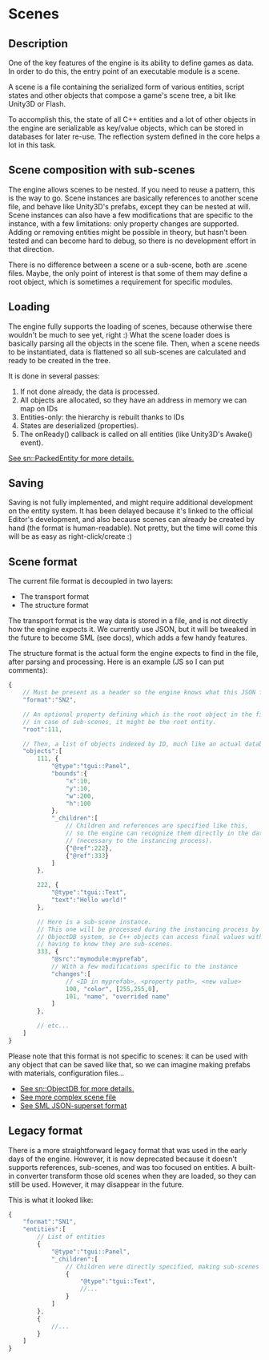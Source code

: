 Scenes
=====================

Description
-----------

One of the key features of the engine is its ability to define games as data.
In order to do this, the entry point of an executable module is a scene.

A scene is a file containing the serialized form of various entities, script states
and other objects that compose a game's scene tree, a bit like Unity3D or Flash.

To accomplish this, the state of all C++ entities and a lot of other objects in the engine are serializable as key/value objects, which can be stored in databases for later re-use.
The reflection system defined in the core helps a lot in this task.


Scene composition with sub-scenes
----------------------------------

The engine allows scenes to be nested. If you need to reuse a pattern, this is the way to go.
Scene instances are basically references to another scene file, and behave like Unity3D's prefabs,
except they can be nested at will.
Scene instances can also have a few modifications that are specific to the instance,
with a few limitations: only property changes are supported. Adding or removing
entities might be possible in theory, but hasn't been tested and can become hard to debug,
so there is no development effort in that direction.

There is no difference between a scene or a sub-scene, both are .scene files.
Maybe, the only point of interest is that some of them may define a root object,
which is sometimes a requirement for specific modules.


Loading
-------

The engine fully supports the loading of scenes, because otherwise there wouldn't be much to see yet, right :)
What the scene loader does is basically parsing all the objects in the scene file.
Then, when a scene needs to be instantiated, data is flattened so all sub-scenes are calculated and ready to be created in the tree.

It is done in several passes:
1. If not done already, the data is processed.
2. All objects are allocated, so they have an address in memory we can map on IDs
3. Entities-only: the hierarchy is rebuilt thanks to IDs
4. States are deserialized (properties).
5. The onReady() callback is called on all entities (like Unity3D's Awake() event).

[See sn::PackedEntity for more details.](../core/scene/PackedEntity.h)


Saving
--------

Saving is not fully implemented, and might require additional development on the entity system.
It has been delayed because it's linked to the official Editor's development, and also
because scenes can already be created by hand (the format is human-readable).
Not pretty, but the time will come this will be as easy as right-click/create :)


Scene format
--------------

The current file format is decoupled in two layers:
* The transport format
* The structure format

The transport format is the way data is stored in a file, and is not directly how the engine expects it. We currently use JSON, but it will be tweaked in the future
to become SML (see docs), which adds a few handy features.

The structure format is the actual form the engine expects to find in the file, after parsing and processing.
Here is an example (JS so I can put comments):

```javascript
{
	// Must be present as a header so the engine knows what this JSON file is
	"format":"SN2",

	// An optional property defining which is the root object in the file.
	// in case of sub-scenes, it might be the root entity.
	"root":111,

	// Then, a list of objects indexed by ID, much like an actual database.
	"objects":[
		111, {
			"@type":"tgui::Panel",
			"bounds":{
				"x":10,
				"y":10,
				"w":200,
				"h":100
			},
			"_children":[
				// Children and references are specified like this,
				// so the engine can recognize them directly in the data
				// (necessary to the instancing process).
				{"@ref":222},
				{"@ref":333}
			]
		},

		222, {
			"@type":"tgui::Text",
			"text":"Hello world!"
		},

		// Here is a sub-scene instance.
		// This one will be processed during the instancing process by the
		// ObjectDB system, so C++ objects can access final values without
		// having to know they are sub-scenes.
		333, {
			"@src":"mymodule:myprefab",
			// With a few modifications specific to the instance
			"changes":[
				// <ID in myprefab>, <property path>, <new value>
				100, "color", [255,255,0],
				101, "name", "overrided name"
			]
		},

		// etc...
	]
}
```

Please note that this format is not specific to scenes:
it can be used with any object that can be saved like that, so we can imagine
making prefabs with materials, configuration files...

- [See sn::ObjectDB for more details.](../core/asset/ObjectDB.h)
- [See more complex scene file](../projects/samples/tguitest/main.scene)
- [See SML JSON-superset format](../doc/SML.md)

Legacy format
-------------

There is a more straightforward legacy format that was used in the early days of the engine.
However, it is now deprecated because it doesn't supports references, sub-scenes, and was too focused on entities.
A built-in converter transform those old scenes when they are loaded,
so they can still be used. However, it may disappear in the future.

This is what it looked like:

```javascript
{
	"format":"SN1",
	"entities":[
		// List of entities
		{
			"@type":"tgui::Panel",
			"_children":[
				// Children were directly specified, making sub-scenes and references hard to support.
				{
					"@type":"tgui::Text",
					//...
				}
			]
		},
		{
			//...
		}
	]
}
```
